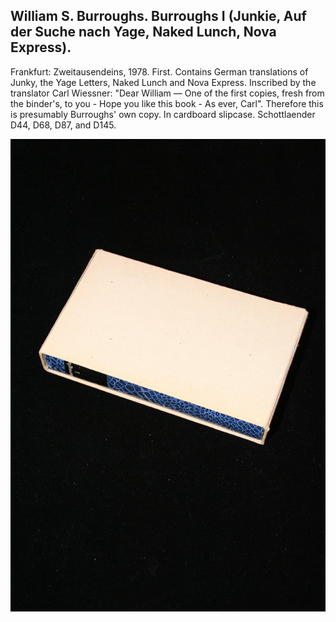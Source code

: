## William S. Burroughs. Burroughs I (Junkie, Auf der Suche nach Yage, Naked Lunch, Nova Express).

Frankfurt: Zweitausendeins, 1978. First. Contains German translations of Junky, the Yage Letters, Naked Lunch and Nova Express. Inscribed by the translator Carl Wiessner: "Dear William &mdash; One of the first copies, fresh from the binder's, to you - Hope you like this book - As ever, Carl". Therefore this is presumably Burroughs' own copy. In cardboard slipcase. Schottlaender D44, D68, D87, and D145.

![Burroughs I (Junkie, Auf der Suche nach Yage, Naked Lunch, Nova Express)](../assets/images/burroughs-i-junkie-auf-der-s-1.jpg)
